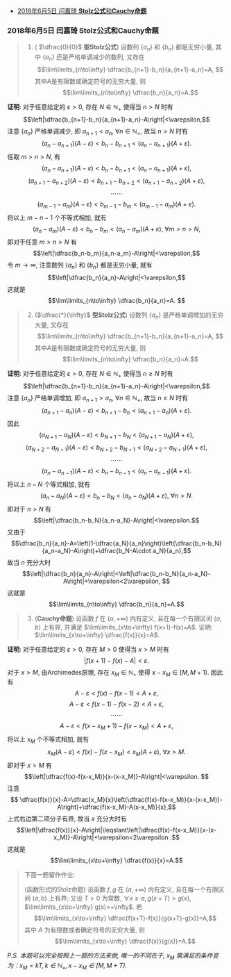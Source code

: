 - [2018年6月5日 闫嘉琦 **Stolz公式**和**Cauchy命题**](#201865--stolzcauchy)

### 2018年6月5日 闫嘉琦 **Stolz公式**和**Cauchy命题**

>   1. ( $\dfrac{0}{0}$ **型Stolz公式**)  设数列 $\{a_n\}$ 和 $\{b_n\}$ 都是无穷小量, 其中 $\{a_n\}$ 还是严格单调减少的数列, 又存在
>    $$\lim\limits_{n\to\infty} \dfrac{b_{n+1}-b_n}{a_{n+1}-a_n}=A, $$
>    其中$A$是有限数或确定符号的无穷大量, 则
>    $$\lim\limits_{n\to\infty} \dfrac{b_n}{a_n}=A.$$

**证明**: 对于任意给定的 $\varepsilon>0$, 存在 $N\in\mathbb{N}_{+}$ 使得当 $n>N$ 时有 
$$\left|\dfrac{b_{n+1}-b_n}{a_{n+1}-a_n}-A\right|<\varepsilon,$$
注意 $\{a_n\}$ 严格单调减少, 即 $a_{n+1}<a_n, \ \forall n\in\mathbb{N}_{+}$, 故当 $n>N$ 时有
$$(a_n-a_{n+1})(A-\varepsilon)<b_n-b_{n+1}<(a_n-a_{n+1})(A+\varepsilon).$$
任取 $m>n>N$, 有
$$(a_n-a_{n+1})(A-\varepsilon)<b_n-b_{n+1}<(a_n-a_{n+1})(A+\varepsilon),$$
$$(a_{n+1}-a_{n+2})(A-\varepsilon)<b_{n+1}-b_{n+2}<(a_{n+1}-a_{n+2})(A+\varepsilon),$$
$$\cdots \cdots $$
$$(a_{m-1}-a_m)(A-\varepsilon)<b_{m-1}-b_m<(a_{m-1}-a_m)(A+\varepsilon).$$
将以上 $m-n-1$ 个不等式相加, 就有
$$(a_n-a_m)(A-\varepsilon)<b_n-b_m<(a_n-a_m)(A+\varepsilon), \ \forall m>n>N, $$
即对于任意 $m>n>N$ 有
$$\left|\dfrac{b_n-b_m}{a_n-a_m}-A\right|<\varepsilon,$$
令 $m\to\infty$, 注意数列 $\{a_n\}$ 和 $\{b_n\}$ 都是无穷小量, 就有
$$\left|\dfrac{b_n}{a_n}-A\right|<\varepsilon,$$
这就是
$$\lim\limits_{n\to\infty} \dfrac{b_n}{a_n}=A. $$

>   2. ($\dfrac{*}{\infty}$ **型Stolz公式**) 设数列 $\{a_n\}$ 是严格单调增加的无穷大量, 又存在
>   $$\lim\limits_{n\to\infty} \dfrac{b_{n+1}-b_n}{a_{n+1}-a_n}=A, $$
>   其中$A$是有限数或确定符号的无穷大量, 则
>   $$\lim\limits_{n\to\infty} \dfrac{b_n}{a_n}=A.$$

**证明**: 对于任意给定的 $\varepsilon>0$, 存在 $N\in\mathbb{N}_{+}$ 使得当 $n\geqslant N$ 时有 
$$\left|\dfrac{b_{n+1}-b_n}{a_{n+1}-a_n}-A\right|<\varepsilon,$$
注意 $\{a_n\}$ 严格单调增加, 即 $a_{n+1}>a_n, \ \forall n\in\mathbb{N}_{+}$, 故当 $n\geqslant N$ 时有
$$(a_{n+1}-a_n)(A-\varepsilon)<b_{n+1}-b_n<(a_{n+1}-a_n)(A+\varepsilon).$$
因此
$$(a_{N+1}-a_N)(A-\varepsilon)<b_{N+1}-b_N<(a_{N+1}-a_N)(A+\varepsilon),$$
$$(a_{N+2}-a_{N+1})(A-\varepsilon)<b_{N+2}-b_{N+1}<(a_{N+2}-a_{N+1})(A+\varepsilon),$$
$$\cdots\cdots$$
$$(a_n-a_{n-1})(A-\varepsilon)<b_n-b_{n-1}<(a_n-a_{n-1})(A+\varepsilon).$$
将以上 $n-N$ 个等式相加, 就有
$$(a_n-a_N)(A-\varepsilon)<b_n-b_N<(a_n-a_N)(A+\varepsilon), \ \forall n>N.$$
即对于 $n>N$ 有
$$\left|\dfrac{b_n-b_N}{a_n-a_N}-A\right|<\varepsilon.$$
又由于
$$\dfrac{b_n}{a_n}-A=\left(1-\dfrac{a_N}{a_n}\right)\left(\dfrac{b_n-b_N}{a_n-a_N}-A\right)+\dfrac{b_N-A\cdot a_N}{a_n},$$
故当 $n$ 充分大时
$$\left|\dfrac{b_n}{a_n}-A\right|<\left|\dfrac{b_n-b_N}{a_n-a_N}-A\right|+\varepsilon<2\varepsilon, $$
这就是
$$\lim\limits_{n\to\infty} \dfrac{b_n}{a_n}=A.$$

> 3. (**Cauchy命题**) 设函数 $f$ 在 $(a,+∞)$ 内有定义, 且在每一个有限区间 $(a,b)$ 上有界, 并满足 $\lim\limits_{x\to+\infty} f(x+1)-f(x)=A$. 证明: $\lim\limits_{x\to+\infty} \dfrac{f(x)}{x}=A$.

**证明**: 对于任意给定的 $\varepsilon>0$, 存在 $M>0$ 使得当 $x>M$ 时有 
$$ |f(x+1)-f(x)-A|<\varepsilon. $$
对于 $x>M$, 由Archimedes原理, 存在 $x_M\in\mathbb{N}_{+}$ 使得 $x-x_M\in[M,M+1)$. 因此有
$$ A-\varepsilon<f(x)-f(x-1)<A+\varepsilon, $$
$$ A-\varepsilon<f(x-1)-f(x-2)<A+\varepsilon, $$
$$ \cdots \cdots$$
$$ A-\varepsilon<f(x-x_M+1)-f(x-x_M)<A+\varepsilon, $$
将以上 $x_M$ 个不等式相加, 就有
$$ x_M(A-\varepsilon)<f(x)-f(x-x_M)<x_M(A+\varepsilon), \ \forall x>M.$$
即对于 $x>M$ 有
$$\left|\dfrac{f(x)-f(x-x_M)}{x-(x-x_M)}-A\right|<\varepsilon. $$
注意
$$ \dfrac{f(x)}{x}-A=\dfrac{x_M}{x}\left(\dfrac{f(x)-f(x-x_M)}{x-(x-x_M)}-A\right)+\dfrac{f(x-x_M)-A(x-x_M)}{x},$$
上式右边第二项分子有界, 故当 $x$ 充分大时有
$$\left|\dfrac{f(x)}{x}-A\right|\leqslant\left|\dfrac{f(x)-f(x-x_M)}{x-(x-x_M)}-A\right|+\varepsilon<2\varepsilon .$$
这就是
$$\lim\limits_{x\to+\infty} \dfrac{f(x)}{x}=A.$$

>   下面一题留作作业:
> 
>   (函数形式的Stolz命题) 设函数 $f,g$ 在 $(a,+\infty)$ 内有定义, 且在每一个有限区间 $(a,b)$ 上有界; 又设 $T>0$ 为常数, $\forall x\geqslant a, g(x+T)>g(x)$, $\lim\limits_{x\to+\infty} g(x)=+\infty$. 若
>   $$\lim\limits_{x\to+\infty} \dfrac{f(x+T)-f(x)}{g(x+T)-g(x)}=A,$$
>   其中 $A$ 为有限数或者确定符号的无穷大量, 则
>   $$\lim\limits_{x\to+\infty} \dfrac{f(x)}{g(x)}=A.$$

*P.S. 本题可以完全按照上一题的方法来做, 唯一的不同在于, $x_M$ 需满足的条件变为：$x_M=kT, k\in\mathbb{N}_{+}, x-x_M\in[M,M+T)$.*